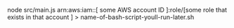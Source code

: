 node src/main.js arn:aws:iam::[ some AWS account ID ]:role/[some role that exists in that account ] > name-of-bash-script-youll-run-later.sh
 
